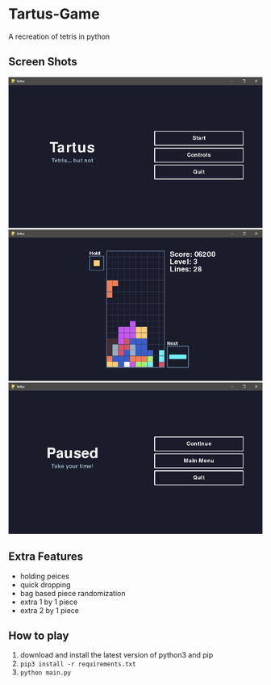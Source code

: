 # Tartus-Game

A recreation of tetris in python

## Screen Shots

![](screenshots/main_menu.png)
![](screenshots/game.png)
![](screenshots/paused_menu.png)

## Extra Features

- holding peices
- quick dropping
- bag based piece randomization
- extra 1 by 1 piece
- extra 2 by 1 piece

## How to play

1. download and install the latest version of python3 and pip
2. `pip3 install -r requirements.txt`
3. `python main.py`
